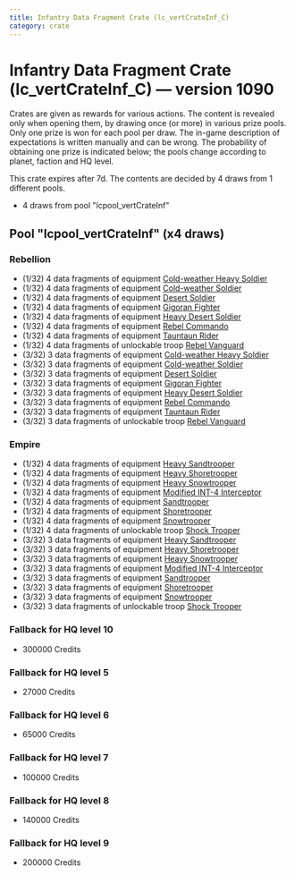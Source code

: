 ```yaml
---
title: Infantry Data Fragment Crate (lc_vertCrateInf_C)
category: crate
---
```


# Infantry Data Fragment Crate (lc_vertCrateInf_C) — version 1090

Crates are given as rewards for various actions. The content is revealed only when opening them, by drawing once (or more) in various prize pools. Only one prize is won for each pool per draw. The in-game description of expectations is written manually and can be wrong. The probability of obtaining one prize is indicated below; the pools change according to planet, faction and HQ level.

This crate expires after 7d. The contents are decided by 4 draws from 1 different pools.
  * 4 draws from pool "lcpool_vertCrateInf"

## Pool "lcpool_vertCrateInf" (x4 draws)

### Rebellion

  * (1/32) 4 data fragments of equipment [Cold-weather Heavy Soldier](eqpRebelEchoBaseHeavySoldier)
  * (1/32) 4 data fragments of equipment [Cold-weather Soldier](eqpRebelEchoBaseSoldier)
  * (1/32) 4 data fragments of equipment [Desert Soldier](eqpRebelSandSoldier)
  * (1/32) 4 data fragments of equipment [Gigoran Fighter](eqpRebelShaggyAlien)
  * (1/32) 4 data fragments of equipment [Heavy Desert Soldier](eqpRebelHeavySandSoldier)
  * (1/32) 4 data fragments of equipment [Rebel Commando](eqpRebelPentagonSoldier)
  * (1/32) 4 data fragments of equipment [Tauntaun Rider](eqpRebelTauntaun)
  * (1/32) 4 data fragments of unlockable troop [Rebel Vanguard](Vanguard)
  * (3/32) 3 data fragments of equipment [Cold-weather Heavy Soldier](eqpRebelEchoBaseHeavySoldier)
  * (3/32) 3 data fragments of equipment [Cold-weather Soldier](eqpRebelEchoBaseSoldier)
  * (3/32) 3 data fragments of equipment [Desert Soldier](eqpRebelSandSoldier)
  * (3/32) 3 data fragments of equipment [Gigoran Fighter](eqpRebelShaggyAlien)
  * (3/32) 3 data fragments of equipment [Heavy Desert Soldier](eqpRebelHeavySandSoldier)
  * (3/32) 3 data fragments of equipment [Rebel Commando](eqpRebelPentagonSoldier)
  * (3/32) 3 data fragments of equipment [Tauntaun Rider](eqpRebelTauntaun)
  * (3/32) 3 data fragments of unlockable troop [Rebel Vanguard](Vanguard)

### Empire

  * (1/32) 4 data fragments of equipment [Heavy Sandtrooper](eqpEmpireHeavySandtrooper)
  * (1/32) 4 data fragments of equipment [Heavy Shoretrooper](eqpEmpirePentagonHeavyTrooper)
  * (1/32) 4 data fragments of equipment [Heavy Snowtrooper](eqpEmpireHeavySnowtrooper)
  * (1/32) 4 data fragments of equipment [Modified INT-4 Interceptor](eqpEmpireArcticINT4)
  * (1/32) 4 data fragments of equipment [Sandtrooper](eqpEmpireSandtrooper)
  * (1/32) 4 data fragments of equipment [Shoretrooper](eqpEmpirePentagonTrooper)
  * (1/32) 4 data fragments of equipment [Snowtrooper](eqpEmpireSnowtrooper)
  * (1/32) 4 data fragments of unlockable troop [Shock Trooper](Shock)
  * (3/32) 3 data fragments of equipment [Heavy Sandtrooper](eqpEmpireHeavySandtrooper)
  * (3/32) 3 data fragments of equipment [Heavy Shoretrooper](eqpEmpirePentagonHeavyTrooper)
  * (3/32) 3 data fragments of equipment [Heavy Snowtrooper](eqpEmpireHeavySnowtrooper)
  * (3/32) 3 data fragments of equipment [Modified INT-4 Interceptor](eqpEmpireArcticINT4)
  * (3/32) 3 data fragments of equipment [Sandtrooper](eqpEmpireSandtrooper)
  * (3/32) 3 data fragments of equipment [Shoretrooper](eqpEmpirePentagonTrooper)
  * (3/32) 3 data fragments of equipment [Snowtrooper](eqpEmpireSnowtrooper)
  * (3/32) 3 data fragments of unlockable troop [Shock Trooper](Shock)

### Fallback for HQ level 10

  * 300000 Credits

### Fallback for HQ level 5

  * 27000 Credits

### Fallback for HQ level 6

  * 65000 Credits

### Fallback for HQ level 7

  * 100000 Credits

### Fallback for HQ level 8

  * 140000 Credits

### Fallback for HQ level 9

  * 200000 Credits